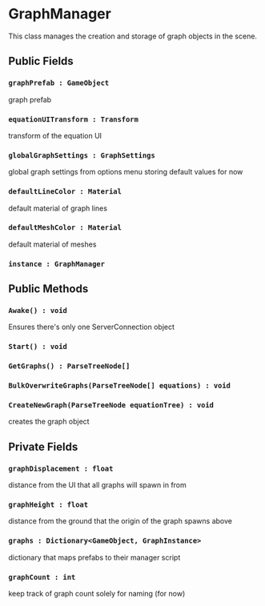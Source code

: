 # GraphManager

This class manages the creation and storage of graph objects in the scene.

## Public Fields

### `graphPrefab : GameObject`

graph prefab

### `equationUITransform : Transform`

transform of the equation UI

### `globalGraphSettings : GraphSettings`

global graph settings from options menu
storing default values for now

### `defaultLineColor : Material`

default material of graph lines

### `defaultMeshColor : Material`

default material of meshes

### `instance : GraphManager`

## Public Methods

### `Awake() : void`

Ensures there's only one ServerConnection object

### `Start() : void`

### `GetGraphs() : ParseTreeNode[]`

### `BulkOverwriteGraphs(ParseTreeNode[] equations) : void`

### `CreateNewGraph(ParseTreeNode equationTree) : void`

creates the graph object

## Private Fields

### `graphDisplacement : float`

distance from the UI that all graphs will spawn in from

### `graphHeight : float`

distance from the ground that the origin of the graph spawns above

### `graphs : Dictionary<GameObject, GraphInstance>`

dictionary that maps prefabs to their manager script

### `graphCount : int`

keep track of graph count solely for naming (for now)